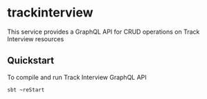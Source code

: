 # trackinterview
This service provides a GraphQL API for CRUD operations on Track Interview resources

## Quickstart
To compile and run Track Interview GraphQL API
```bash
sbt ~reStart
```

